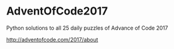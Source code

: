 # AdventOfCode2017
Python solutions to all 25 daily puzzles of Advance of Code 2017

http://adventofcode.com/2017/about
